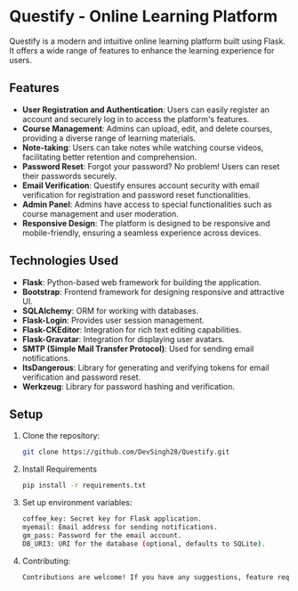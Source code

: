 # Questify - Online Learning Platform

Questify is a modern and intuitive online learning platform built using Flask. It offers a wide range of features to enhance the learning experience for users.

## Features

- **User Registration and Authentication**: Users can easily register an account and securely log in to access the platform's features.
- **Course Management**: Admins can upload, edit, and delete courses, providing a diverse range of learning materials.
- **Note-taking**: Users can take notes while watching course videos, facilitating better retention and comprehension.
- **Password Reset**: Forgot your password? No problem! Users can reset their passwords securely.
- **Email Verification**: Questify ensures account security with email verification for registration and password reset functionalities.
- **Admin Panel**: Admins have access to special functionalities such as course management and user moderation.
- **Responsive Design**: The platform is designed to be responsive and mobile-friendly, ensuring a seamless experience across devices.

## Technologies Used

- **Flask**: Python-based web framework for building the application.
- **Bootstrap**: Frontend framework for designing responsive and attractive UI.
- **SQLAlchemy**: ORM for working with databases.
- **Flask-Login**: Provides user session management.
- **Flask-CKEditor**: Integration for rich text editing capabilities.
- **Flask-Gravatar**: Integration for displaying user avatars.
- **SMTP (Simple Mail Transfer Protocol)**: Used for sending email notifications.
- **ItsDangerous**: Library for generating and verifying tokens for email verification and password reset.
- **Werkzeug**: Library for password hashing and verification.

## Setup

1. Clone the repository:

   ```bash
   git clone https://github.com/DevSingh28/Questify.git


2. Install Requirements

   ```bash
   pip install -r requirements.txt


3. Set up environment variables:

   ```bash
   coffee_key: Secret key for Flask application.
   myemail: Email address for sending notifications.
   gm_pass: Password for the email account.
   DB_URI3: URI for the database (optional, defaults to SQLite).
   

4. Contributing:
   ```bash
   Contributions are welcome! If you have any suggestions, feature requests, or bug reports, please open an issue or create a pull request.
